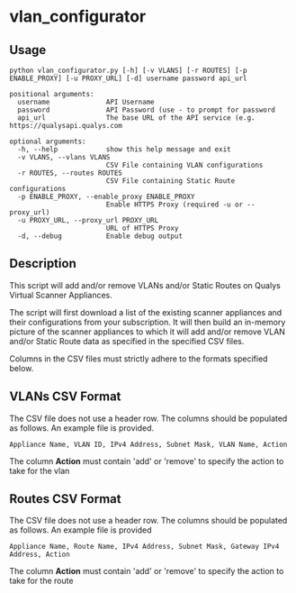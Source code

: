# vlan_configurator

## Usage
```text
python vlan_configurator.py [-h] [-v VLANS] [-r ROUTES] [-p ENABLE_PROXY] [-u PROXY_URL] [-d] username password api_url

positional arguments:
  username              API Username
  password              API Password (use - to prompt for password
  api_url               The base URL of the API service (e.g. https://qualysapi.qualys.com

optional arguments:
  -h, --help            show this help message and exit
  -v VLANS, --vlans VLANS
                        CSV File containing VLAN configurations
  -r ROUTES, --routes ROUTES
                        CSV File containing Static Route configurations
  -p ENABLE_PROXY, --enable_proxy ENABLE_PROXY
                        Enable HTTPS Proxy (required -u or --proxy_url)
  -u PROXY_URL, --proxy_url PROXY_URL
                        URL of HTTPS Proxy
  -d, --debug           Enable debug output
```

## Description

This script will add and/or remove VLANs and/or Static Routes on Qualys Virtual Scanner Appliances.

The script will first download a list of the existing scanner appliances and their configurations from your subscription.
It will then build an in-memory picture of the scanner appliances to which it will add and/or remove VLAN and/or
Static Route data as specified in the specified CSV files.

Columns in the CSV files must strictly adhere to the formats specified below.


## VLANs CSV Format

The CSV file does not use a header row.  The columns should be populated as follows.  An example file is provided.
```text
Appliance Name, VLAN ID, IPv4 Address, Subnet Mask, VLAN Name, Action
```

The column **Action** must contain 'add' or 'remove' to specify the action to take for the vlan 

## Routes CSV Format

The CSV file does not use a header row.  The columns should be populated as follows.  An example file is provided

```text
Appliance Name, Route Name, IPv4 Address, Subnet Mask, Gateway IPv4 Address, Action
```

The column **Action** must contain 'add' or 'remove' to specify the action to take for the route